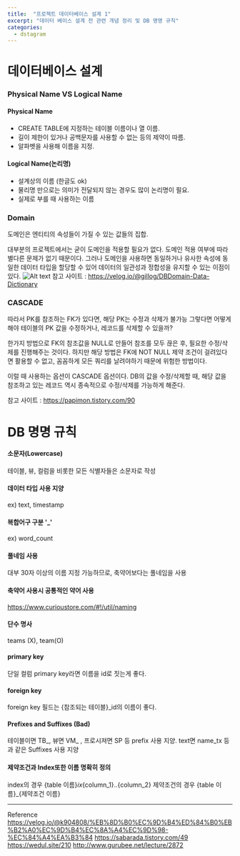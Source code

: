 ```yaml
---
title:  "프로젝트 데이터베이스 설계 1"
excerpt: "데이터 베이스 설계 전 관련 개념 정리 및 DB 명명 규칙"
categories:
  - dstagram
---
```

# 데이터베이스 설계
### Physical Name VS Logical Name
#### Physical Name
- CREATE TABLE에 지정하는 테이블 이름이나 열 이름.
- 길이 제한이 있거나 공백문자를 사용할 수 없는 등의 제약이 따름.
- 알파벳을 사용해 이름을 지정.

#### Logical Name(논리명)
- 설계상의 이름 (한글도 ok)
- 물리명 만으로는 의미가 전달되지 않는 경우도 많이 논리명이 필요.
- 실제로 부를 때 사용하는 이름

### Domain
도메인은 엔티티의 속성들이 가질 수 있는 값들의 집합.

대부분의 프로젝트에서는 굳이 도메인을 적용할 필요가 없다. 도메인 적용 여부에 따라 별다른 문제가 없기 때문이다.
그러나 도메인을 사용하면 동일하거나 유사한 속성에 동일한 데이터 타입을 할당할 수 있어 데이터의 일관성과 정합성을 유지할 수 있는 이점이 있다.
![Alt text](http://www.gurubee.net/imgs/expert/modeling/5.1.3.jpg)
참고 사이트 : https://velog.io/@gillog/DBDomain-Data-Dictionary

### CASCADE
따라서 PK를 참조하는 FK가 있다면, 해당 PK는 수정과 삭제가 불가능
그렇다면 어떻게 해야 테이블의 PK 값을 수정하거나, 레코드를 삭제할 수 있을까?

한가지 방법으로 FK의 참조값을 NULL로 만들어 참조를 모두 끊은 후, 필요한 수정/삭제를 진행해주는 것이다.
하지만 해당 방법은 FK에 NOT NULL 제약 조건이 걸려있다면 활용할 수 없고, 꼼꼼하게 모든 쿼리를 날려야하기 때문에 위험한 방법이다.

이럴 때 사용하는 옵션이 CASCADE 옵션이다.
DB의 값을 수정/삭제할 때, 해당 값을 참조하고 있는 레코드 역시 종속적으로 수정/삭제를 가능하게 해준다.

참고 사이트 : https://papimon.tistory.com/90

# DB 명명 규칙
#### 소문자(Lowercase)
테이블, 뷰, 컬럼을 비롯한 모든 식별자들은 소문자로 작성

#### 데이터 타입 사용 지양
ex) text, timestamp

#### 복합어구 구분 '_'
ex) word_count

#### 풀네임 사용
대부 30자 이상의 이름 지정 가능하므로, 축약어보다는 풀네임을 사용

#### 축약어 사용시 공통적인 약어 사용
https://www.curioustore.com/#!/util/naming

#### 단수 명사
teams (X), team(O)

#### primary key
단일 컬럼 primary key라면 이름을 id로 짓는게 좋다.
#### foreign key
foreign key 필드는 {참조되는 테이블}_id의 이름이 좋다.

#### Prefixes and Suffixes (Bad)
테이블이면 TB_, 뷰면 VM_ , 프로시져면 SP 등 prefix 사용 지양.
text면 name_tx 등과 같은 Suffixes 사용 지양

#### 제약조건과 Index또한 이름 명확히 정의
index의 경우 {table 이름}_ix_{column_1}..{column_2}
제약조건의 경우 {table 이름}\_{제약조건 이름}

***
Reference
https://velog.io/@k904808/%EB%8D%B0%EC%9D%B4%ED%84%B0%EB%B2%A0%EC%9D%B4%EC%8A%A4%EC%9D%98-%EC%84%A4%EA%B3%84
https://sabarada.tistory.com/49
https://wedul.site/210
http://www.gurubee.net/lecture/2872